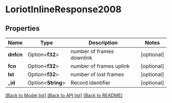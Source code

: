 # LoriotInlineResponse2008

## Properties

Name | Type | Description | Notes
------------ | ------------- | ------------- | -------------
**dnfcn** | Option<**f32**> | number of frames downlink | [optional]
**fcn** | Option<**f32**> | number of frames uplink | [optional]
**lst** | Option<**f32**> | number of lost frames | [optional]
**_id** | Option<**String**> | Record identifier | [optional]

[[Back to Model list]](../README.md#documentation-for-models) [[Back to API list]](../README.md#documentation-for-api-endpoints) [[Back to README]](../README.md)


